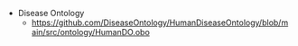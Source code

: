 * Disease Ontology
  * https://github.com/DiseaseOntology/HumanDiseaseOntology/blob/main/src/ontology/HumanDO.obo
